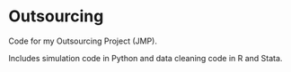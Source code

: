 # Outsourcing
Code for my Outsourcing Project (JMP).

Includes simulation code in Python and data cleaning code in R and Stata.
